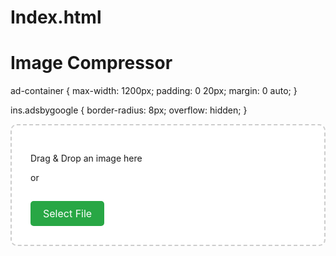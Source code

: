 # Index.html
<!DOCTYPE html>

 <!DOCTYPE html>
<html lang="en">
<head>
  <meta charset="UTF-8" />
  <meta name="viewport" content="width=device-width, initial-scale=1.0"/>
  <title>Image Compression Tool</title>
  <script async src="https://pagead2.googlesyndication.com/pagead/js/adsbygoogle.js?client=ca-pub-9354903383"
          crossorigin="anonymous"></script>
  <style>
</head>
<body>
  <div class="container">
    <h1>Image Compression Tool</h1>
    <!-- AdSense Bottom Placement -->
    <script async src="https://pagead2.googlesyndication.com/pagead/js/adsbygoogle.js?client=ca-pub-9055111364"
            crossorigin="anonymous"></script>
    <!-- Rest of the body content remains the same --> <style>
    body {
      font-family: Arial, sans-serif;
      text-align: center;
      padding: 20px;
      background-color: #f4f4f4;
    }

    h1 {
      margin-bottom: 20px;
    }

    #drop-area {
      border: 2px dashed #ccc;
      border-radius: 10px;
      padding: 30px;
      background: white;
      cursor: pointer;
      transition: background 0.3s;
    }

    #drop-area:hover {
      background: #f0f0f0;
    }

    #fileElem {
      display: none;
    }

    .btn {
      display: inline-block;
      margin-top: 15px;
      padding: 10px 20px;
      background: #28a745;
      color: white;
      border: none;
      border-radius: 5px;
      font-size: 16px;
      cursor: pointer;
    }

    #preview img {
      max-width: 100%;
      margin-top: 10px;
    }

    #preview {
      margin-top: 30px;
    }
  </style>
</head>
<body>

  <h1>Image Compressor</h1>ad-container {
  max-width: 1200px;
  padding: 0 20px;
  margin: 0 auto;
}

ins.adsbygoogle {
  border-radius: 8px;
  overflow: hidden;
}

  <div id="drop-area">
    <p>Drag & Drop an image here</p>
    <p>or</p>
    <label class="btn" for="fileElem">Select File</label>
    <input type="file" id="fileElem" accept="image/*">
  </div>

  <div id="preview"></div></section></header>

<!-- Top Ad -->
<div class="ad-container" style="margin: 20px auto; text-align: center;">
  <ins class="adsbygoogle"
       style="display:block"
       data-ad-client="ca-app-pub-8773480799818158"
       data-ad-slot="9354903383"
       data-ad-format="auto"
       data-full-width-responsive="true"></ins>
  <script>(adsbygoogle = window.adsbygoogle || []).push({});</script>
</div>

<section class="hero">



</section>

<!-- Bottom Ad -->
<div class="ad-container" style="margin: 40px auto; text-align: center;">
  <ins class="adsbygoogle"
       style="display:block"
       data-ad-client="ca-app-pub-8773480799818158"
       data-ad-slot="9055111364"
       data-ad-format="auto"
       data-full-width-responsive="true"></ins>
  <script>(adsbygoogle = window.adsbygoogle || []).push({});</script>
</div>

<footer><footer>

  <script>
    const dropArea = document.getElementById("drop-area");
    const fileInput = document.getElementById("fileElem");
    const preview = document.getElementById("preview");

    ["dragenter", "dragover", "dragleave", "drop"].forEach(eventName => {
      dropArea.addEventListener(eventName, e => {
        e.preventDefault();
        e.stopPropagation();
      });
    });

    dropArea.addEventListener("drop", handleDrop, false);
    fileInput.addEventListener("change", handleFiles, false);

    function handleDrop(e) {
      const dt = e.dataTransfer;
      const files = dt.files;
      handleFiles({ target: { files } });
    }

    function handleFiles(e) {
      const files = e.target.files;
      if (!files.length) return;

      const file = files[0];
      if (!file.type.startsWith("image/")) {
        alert("Please upload an image file.");
        return;
      }

      const reader = new FileReader();
      reader.onload = function(event) {
        const img = new Image();
        img.src = event.target.result;

        img.onload = function() {
          const canvas = document.createElement("canvas");
          const scale = 0.5; // Compress to 50%
          canvas.width = img.width * scale;
          canvas.height = img.height * scale;
          const ctx = canvas.getContext("2d");
          ctx.drawImage(img, 0, 0, canvas.width, canvas.height);

          canvas.toBlob(blob => {
            const compressedUrl = URL.createObjectURL(blob);
            preview.innerHTML = `<h3>Compressed Image Preview:</h3><img src="${compressedUrl}" alt="Compressed Image">`;
          }, "image/jpeg", 0.7); // Adjust quality (0.1–1)
        };
      };
      reader.readAsDataURL(file);
    }
  </script>

</body>
</html>
